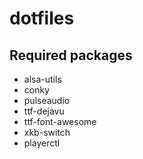 # dotfiles

## Required packages
* alsa-utils
* conky
* pulseaudio
* ttf-dejavu
* ttf-font-awesome
* xkb-switch
* playerctl
